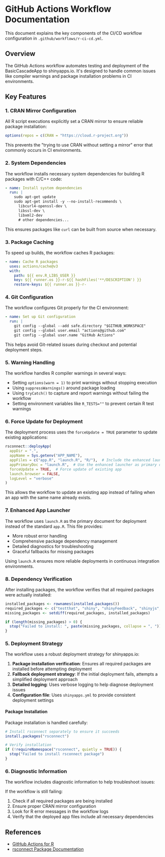 # GitHub Actions Workflow Documentation

This document explains the key components of the CI/CD workflow configuration in `.github/workflows/r-ci-cd.yml`.

## Overview

The GitHub Actions workflow automates testing and deployment of the BasicCascadeApp to shinyapps.io. It's designed to handle common issues like compiler warnings and package installation problems in CI environments.

## Key Features

### 1. CRAN Mirror Configuration

All R script executions explicitly set a CRAN mirror to ensure reliable package installation:

```r
options(repos = c(CRAN = "https://cloud.r-project.org"))
```

This prevents the "trying to use CRAN without setting a mirror" error that commonly occurs in CI environments.

### 2. System Dependencies

The workflow installs necessary system dependencies for building R packages with C/C++ code:

```yaml
- name: Install system dependencies
  run: |
    sudo apt-get update
    sudo apt-get install -y --no-install-recommends \
      libcurl4-openssl-dev \
      libssl-dev \
      libxml2-dev 
      # other dependencies...
```

This ensures packages like `curl` can be built from source when necessary.

### 3. Package Caching

To speed up builds, the workflow caches R packages:

```yaml
- name: Cache R packages
  uses: actions/cache@v3
  with:
    path: ${{ env.R_LIBS_USER }}
    key: ${{ runner.os }}-r-${{ hashFiles('**/DESCRIPTION') }}
    restore-keys: ${{ runner.os }}-r-
```

### 4. Git Configuration

The workflow configures Git properly for the CI environment:

```yaml
- name: Set up Git configuration
  run: |
    git config --global --add safe.directory "$GITHUB_WORKSPACE"
    git config --global user.email "actions@github.com"
    git config --global user.name "GitHub Actions"
```

This helps avoid Git-related issues during checkout and potential deployment steps.

### 5. Warning Handling

The workflow handles R compiler warnings in several ways:

- Setting `options(warn = 1)` to print warnings without stopping execution
- Using `suppressWarnings()` around package loading
- Using `tryCatch()` to capture and report warnings without failing the workflow
- Setting environment variables like `R_TESTS=""` to prevent certain R test warnings

### 6. Force Update for Deployment

The deployment process uses the `forceUpdate = TRUE` parameter to update existing applications:

```r
rsconnect::deployApp(
  appDir = ".",
  appName = Sys.getenv("APP_NAME"),
  appFiles = c("app.R", "launch.R", "R/"),  # Include the enhanced launcher
  appPrimaryDoc = "launch.R",  # Use the enhanced launcher as primary doc
  forceUpdate = TRUE,  # Force update of existing app
  launch.browser = FALSE,
  logLevel = "verbose"
)
```

This allows the workflow to update an existing app instead of failing when an app with the same name already exists.

### 7. Enhanced App Launcher

The workflow uses `launch.R` as the primary document for deployment instead of the standard `app.R`. This file provides:

- More robust error handling
- Comprehensive package dependency management
- Detailed diagnostics for troubleshooting
- Graceful fallbacks for missing packages

Using `launch.R` ensures more reliable deployments in continuous integration environments.

### 8. Dependency Verification

After installing packages, the workflow verifies that all required packages were actually installed:

```r
installed_packages <- rownames(installed.packages())
required_packages <- c("testthat", "shiny", "shinyFeedback", "shinyjs", "tibble")
missing_packages <- setdiff(required_packages, installed_packages)

if (length(missing_packages) > 0) {
  stop("Failed to install: ", paste(missing_packages, collapse = ", "))
}
```

### 5. Deployment Strategy

The workflow uses a robust deployment strategy for shinyapps.io:

1. **Package installation verification**: Ensures all required packages are installed before attempting deployment
2. **Fallback deployment strategy**: If the initial deployment fails, attempts a simplified deployment approach
3. **Detailed logging**: Uses verbose logging to help diagnose deployment issues
4. **Configuration file**: Uses `shinyapps.yml` to provide consistent deployment settings

#### Package Installation

Package installation is handled carefully:
```r
# Install rsconnect separately to ensure it succeeds
install.packages("rsconnect")

# Verify installation
if (!requireNamespace("rsconnect", quietly = TRUE)) {
  stop("Failed to install rsconnect package")
}
```

### 6. Diagnostic Information

The workflow includes diagnostic information to help troubleshoot issues:

If the workflow is still failing:

1. Check if all required packages are being installed
2. Ensure proper CRAN mirror configuration
3. Look for R error messages in the workflow logs
4. Verify that the deployed app files include all necessary dependencies

## References

- [GitHub Actions for R](https://github.com/r-lib/actions)
- [rsconnect Package Documentation](https://rstudio.github.io/rsconnect/)
